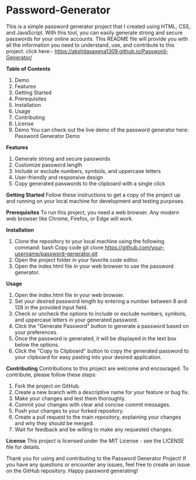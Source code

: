 # Password-Generator

This is a simple password generator project that I created using HTML, CSS, and JavaScript. With this tool, you can easily generate strong and secure passwords for your online accounts. This README file will provide you with all the information you need to understand, use, and contribute to this project.
click here:- https://akshitasaxena1309.github.io/Password-Generator/

**Table of Contents**

1. Demo
2. Features
3. Getting Started
4. Prerequisites
5. Installation
6. Usage
7. Contributing
8. License
9. Demo
   You can check out the live demo of the password generator here: Password Generator Demo

**Features**

1. Generate strong and secure passwords
2. Customize password length
3. Include or exclude numbers, symbols, and uppercase letters
4. User-friendly and responsive design
5. Copy generated passwords to the clipboard with a single click

**Getting Started**
Follow these instructions to get a copy of the project up and running on your local machine for development and testing purposes.

**Prerequisites**
To run this project, you need a web browser. Any modern web browser like Chrome, Firefox, or Edge will work.

**Installation**

1. Clone the repository to your local machine using the following command:
   bash
   Copy code
   git clone https://github.com/your-username/password-generator.git
2. Open the project folder in your favorite code editor.
3. Open the index.html file in your web browser to use the password generator.

**Usage**

1. Open the index.html file in your web browser.
2. Set your desired password length by entering a number between 8 and 128 in the provided input field.
3. Check or uncheck the options to include or exclude numbers, symbols, and uppercase letters in your generated password.
4. Click the "Generate Password" button to generate a password based on your preferences.
5. Once the password is generated, it will be displayed in the text box below the options.
6. Click the "Copy to Clipboard" button to copy the generated password to your clipboard for easy pasting into your desired application.

**Contributing**
Contributions to this project are welcome and encouraged. To contribute, please follow these steps:

1. Fork the project on GitHub.
2. Create a new branch with a descriptive name for your feature or bug fix.
3. Make your changes and test them thoroughly.
4. Commit your changes with clear and concise commit messages.
5. Push your changes to your forked repository.
6. Create a pull request to the main repository, explaining your changes and why they should be merged.
7. Wait for feedback and be willing to make any requested changes.

**License**
This project is licensed under the MIT License - see the LICENSE file for details.

Thank you for using and contributing to the Password Generator Project! If you have any questions or encounter any issues, feel free to create an issue on the GitHub repository. Happy password generating!
